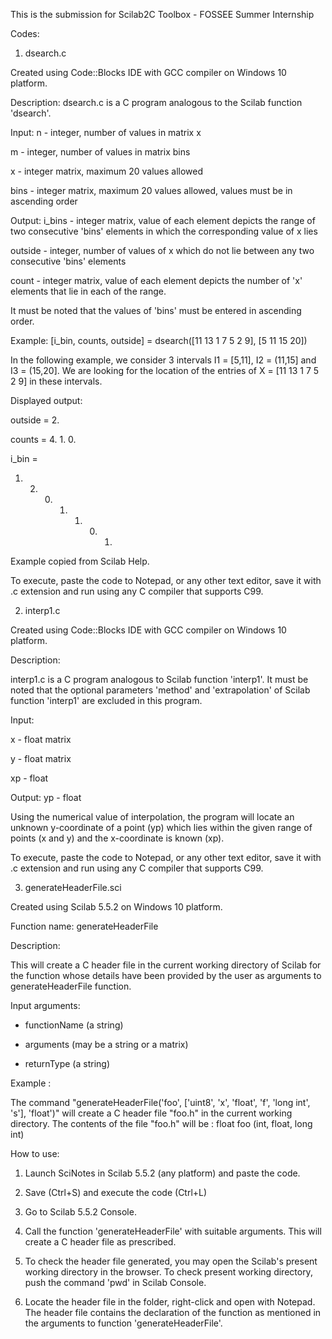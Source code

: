 This is the submission for Scilab2C Toolbox - FOSSEE Summer Internship 

Codes:

1. dsearch.c

Created using Code::Blocks IDE with GCC compiler on Windows 10 platform.

Description:
dsearch.c is a C program analogous to the Scilab function 'dsearch'. 

Input:
n - integer, number of values in matrix x

m - integer, number of values in matrix bins

x - integer matrix, maximum 20 values allowed

bins - integer matrix, maximum 20 values allowed, values must be in ascending order


Output:
i_bins - integer matrix, value of each element depicts the range of two consecutive 'bins' elements in which the corresponding value of x lies

outside - integer, number of values of x which do not lie between any two consecutive 'bins' elements

count - integer matrix, value of each element depicts the number of 'x' elements that lie in each of the range.


It must be noted that the values of 'bins' must be entered in ascending order.

Example:
[i_bin, counts, outside] = dsearch([11 13 1 7 5 2 9], [5 11 15 20])

In the following example, we consider 3 intervals I1 = [5,11], I2 = (11,15] and I3 = (15,20]. We are looking for the location of the entries of X = [11 13 1 7 5 2 9] in these intervals.

Displayed output:

 outside  =
   2.
   
 counts  =
   4.    1.    0.
   
 i_bin  =
   1.    2.    0.    1.    1.    0.    1.
   
Example copied from Scilab Help.


To execute, paste the code to Notepad, or any other text editor, save it with .c extension and run using any C compiler that supports C99.



2. interp1.c

Created using Code::Blocks IDE with GCC compiler on Windows 10 platform.


Description:

interp1.c is a C program analogous to Scilab function 'interp1'. It must be noted that the optional parameters 'method' and 'extrapolation' of Scilab function 'interp1' are excluded in this program.


Input:

x - float matrix

y - float matrix

xp - float


Output:
yp - float

Using the numerical value of interpolation, the program will locate an unknown y-coordinate of a point (yp) which lies within the given range of points (x and y) and the x-coordinate is known (xp).


To execute, paste the code to Notepad, or any other text editor, save it with .c extension and run using any C compiler that supports C99.



3. generateHeaderFile.sci

Created using Scilab 5.5.2 on Windows 10 platform. 

Function name: generateHeaderFile

Description:

This will create a C header file in the current working directory of Scilab for the function whose details have been provided by the user as arguments to generateHeaderFile function.


Input arguments: 

 - functionName (a string)
 
 - arguments (may be a string or a matrix)
 
 - returnType (a string) 


Example :

The command "generateHeaderFile('foo', ['uint8', 'x', 'float', 'f', 'long int', 's'], 'float')" will create a C header file "foo.h" in the current working directory. The contents of the file "foo.h" will be :
float foo (int, float, long int)

How to use:
1. Launch SciNotes in Scilab 5.5.2 (any platform) and paste the code.

2. Save (Ctrl+S) and execute the code (Ctrl+L)

3. Go to Scilab 5.5.2 Console.

4. Call the function 'generateHeaderFile' with suitable arguments. This will create a C header file as prescribed.

5. To check the header file generated, you may open the Scilab's present working directory in the browser. To check present working directory, push the command 'pwd' in Scilab Console.

6. Locate the header file in the folder, right-click and open with Notepad. The header file contains the declaration of the function as mentioned in the arguments to function 'generateHeaderFile'.
 
